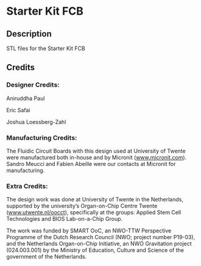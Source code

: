 # Starter Kit FCB

## Description
STL files for the Starter Kit FCB



## Credits

### Designer Credits:
Aniruddha Paul

Eric Safai

Joshua Loessberg-Zahl

### Manufacturing Credits:
The Fluidic Circuit Boards with this design used at University of Twente were manufactured both in-house and by Micronit (www.micronit.com). Sandro Meucci and Fabien Abeille were our contacts at Micronit for manufacturing.

### Extra Credits:
The design work was done at University of Twente in the Netherlands, supported by the university’s Organ-on-Chip Centre Twente (www.utwente.nl/oocct), specifically at the groups: Applied Stem Cell Technologies and BIOS Lab-on-a-Chip Group. 

The work was funded by SMART OoC, an NWO-TTW Perspective Programme of the Dutch Research Council (NWO; project number P19-03), and the Netherlands Organ-on-Chip Initiative, an NWO Gravitation project (024.003.001) by the Ministry of Education, Culture and Science of the government of the Netherlands.

